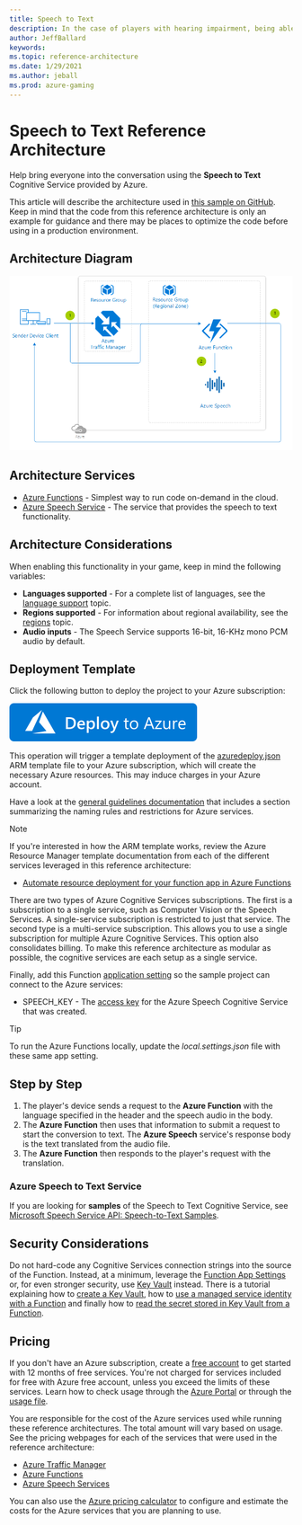 ```yaml
---
title: Speech to Text
description: In the case of players with hearing impairment, being able to read speech that was sent out using speech to text services may help bringing them into the conversation.
author: JeffBallard
keywords: 
ms.topic: reference-architecture
ms.date: 1/29/2021
ms.author: jeball
ms.prod: azure-gaming
---
```


# Speech to Text Reference Architecture

Help bring everyone into the conversation using the **Speech to Text** Cognitive Service provided by Azure.

This article will describe the architecture used in [this sample on GitHub](https://github.com/Azure-Samples/gaming-cognitive-services-speech-to-text). Keep in mind that the code from this reference architecture is only an example for guidance and there may be places to optimize the code before using in a production environment.

## Architecture Diagram

[![Speech to text reference architecture](media/cognitive/cognitive-speech-to-text.png)](media/cognitive/cognitive-speech-to-text.png)

## Architecture Services

- [Azure Functions](https://docs.microsoft.com/azure/azure-functions/functions-overview) - Simplest way to run code on-demand in the cloud.
- [Azure Speech Service](https://docs.microsoft.com/azure/cognitive-services/speech-service/speech-to-text) - The service that provides the speech to text functionality.

## Architecture Considerations

When enabling this functionality in your game, keep in mind the following variables:

- **Languages supported** - For a complete list of languages, see the [language support](https://docs.microsoft.com/azure/cognitive-services/speech-service/language-support#speech-to-text) topic.
- **Regions supported** - For information about regional availability, see the [regions](https://docs.microsoft.com/azure/cognitive-services/speech-service/regions#speech-to-text) topic.
- **Audio inputs** - The Speech Service supports 16-bit, 16-KHz mono PCM audio by default.

## Deployment Template

Click the following button to deploy the project to your Azure subscription:

[![Deploy to Azure](media/deploytoazure.svg)](https://aka.ms/arm-gaming-cognitive-services-speech-to-text)

This operation will trigger a template deployment of the [azuredeploy.json](https://github.com/Azure-Samples/gaming-cognitive-services-speech-to-text/blob/master/azuredeploy.json) ARM template file to your Azure subscription, which will create the necessary Azure resources. This may induce charges in your Azure account.

Have a look at the [general guidelines documentation](./general-guidelines.md#naming-conventions) that includes a section summarizing the naming rules and restrictions for Azure services.

>[!NOTE]
> If you're interested in how the ARM template works, review the Azure Resource Manager template documentation from each of the different services leveraged in this reference architecture:
>
> - [Automate resource deployment for your function app in Azure Functions](https://docs.microsoft.com/azure/azure-functions/functions-infrastructure-as-code)

There are two types of Azure Cognitive Services subscriptions. The first is a subscription to a single service, such as Computer Vision or the Speech Services. A single-service subscription is restricted to just that service. The second type is a multi-service subscription. This allows you to use a single subscription for multiple Azure Cognitive Services. This option also consolidates billing. To make this reference architecture as modular as possible, the cognitive services are each setup as a single service.

Finally, add this Function [application setting](https://docs.microsoft.com/azure/azure-functions/functions-how-to-use-azure-function-app-settings) so the sample project can connect to the Azure services:

- SPEECH_KEY - The [access key](https://docs.microsoft.com/azure/cognitive-services/cognitive-services-apis-create-account#access-your-resource) for the Azure Speech Cognitive Service that was created.

>[!TIP]
> To run the Azure Functions locally, update the *local.settings.json* file with these same app setting.

## Step by Step

1. The player's device sends a request to the **Azure Function** with the language specified in the header and the speech audio in the body.
2. The **Azure Function** then uses that information to submit a request to start the conversion to text. The **Azure Speech** service's response body is the text translated from the audio file.
3. The **Azure Function** then responds to the player's request with the translation.

### Azure Speech to Text Service

If you are looking for **samples** of the Speech to Text Cognitive Service, see [Microsoft Speech Service API: Speech-to-Text Samples](https://github.com/Azure-Samples/Cognitive-Speech-STT-Windows).

## Security Considerations

Do not hard-code any Cognitive Services connection strings into the source of the Function.  Instead, at a minimum, leverage the [Function App Settings](https://docs.microsoft.com/azure/azure-functions/functions-how-to-use-azure-function-app-settings#manage-app-service-settings) or, for even stronger security, use [Key Vault](https://docs.microsoft.com/azure/key-vault/) instead. There is a tutorial explaining how to [create a Key Vault](https://blogs.msdn.microsoft.com/benjaminperkins/2018/06/13/create-an-azure-key-vault-and-secret/), how to [use a managed service identity with a Function](https://blogs.msdn.microsoft.com/benjaminperkins/2018/06/13/using-managed-service-identity-msi-with-and-azure-app-service-or-an-azure-function/) and finally how to [read the secret stored in Key Vault from a Function](https://blogs.msdn.microsoft.com/benjaminperkins/2018/06/13/how-to-connect-to-a-database-from-an-azure-function-using-azure-key-vault/).

## Pricing

If you don't have an Azure subscription, create a [free account](https://aka.ms/azfreegamedev) to get started with 12 months of free services. You're not charged for services included for free with Azure free account, unless you exceed the limits of these services. Learn how to check usage through the [Azure Portal](https://docs.microsoft.com/azure/billing/billing-check-free-service-usage#check-usage-on-the-azure-portal) or through the [usage file](https://docs.microsoft.com/azure/billing/billing-check-free-service-usage#check-usage-through-the-usage-file).

You are responsible for the cost of the Azure services used while running these reference architectures.  The total amount will vary based on usage. See the pricing webpages for each of the services that were used in the reference architecture:

- [Azure Traffic Manager](https://azure.microsoft.com/pricing/details/traffic-manager/)
- [Azure Functions](https://azure.microsoft.com/pricing/details/functions/)
- [Azure Speech Services](https://azure.microsoft.com/en-us/pricing/details/cognitive-services/speech-services/)

You can also use the [Azure pricing calculator](https://azure.microsoft.com/pricing/calculator/) to configure and estimate the costs for the Azure services that you are planning to use.